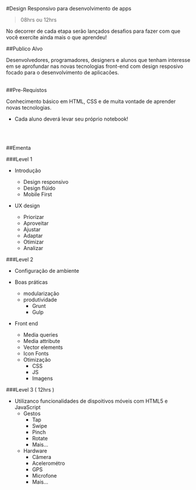 #Design Responsivo para desenvolvimento de apps

> 08hrs ou 12hrs

No decorrer de cada etapa serão lançados desafios para fazer com que você exercite ainda mais o que aprendeu!

##Publico Alvo
<br>


Desenvolvedores, programadores, designers e alunos que tenham interesse em se aprofundar nas novas tecnologias front-end com design resposivo focado para o desenvolvimento de aplicacões.
<br>
<br>


##Pre-Requistos
<br>

Conhecimento básico em HTML, CSS e de muita vontade de aprender novas tecnologias.

* Cada aluno deverá levar seu próprio notebook!
<br>
<br>



##Ementa


###Level 1
* Introdução 
	* Design responsivo
	* Design flúido
	* Mobile First
	
* UX design
	* Priorizar
	* Aproveitar
	* Ajustar
	* Adaptar
	* Otimizar
	* Analizar

###Level 2

* Configuração de ambiente

* Boas práticas
	* modularização
	* produtividade
		* Grunt
		* Gulp

* Front end
	* Media queries
	* Media attribute
	* Vector elements
	* Icon Fonts
	* Otimização
		* CSS
		* JS
		* Imagens
	
###Level 3 ( 12hrs )
* Utilizanco funcionalidades de dispoitivos móveis com HTML5 e JavaScript
 	* Gestos
 		* Tap
 		* Swipe
 		* Pinch
 		* Rotate
 		* Mais...
	* Hardware
		* Câmera
		* Acelerométro
		* GPS
		* Microfone
		* Mais...	

<br>
<br>
